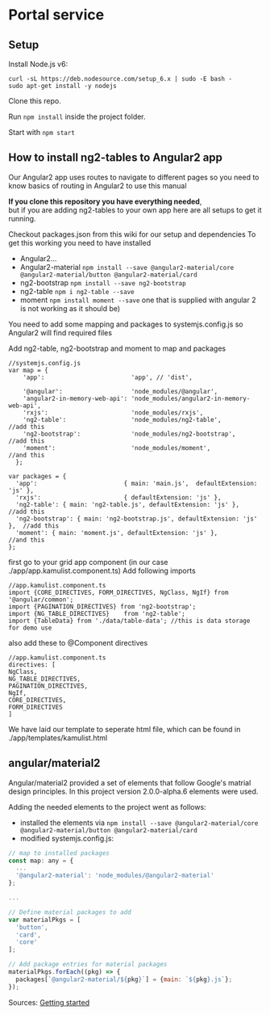 # Portal service

## Setup

Install Node.js v6:

```shell
curl -sL https://deb.nodesource.com/setup_6.x | sudo -E bash -
sudo apt-get install -y nodejs
```

Clone this repo.

Run `npm install` inside the project folder.

Start with `npm start`




## How to install ng2-tables to Angular2 app

Our Angular2 app uses routes to navigate to different pages so you need to know basics of routing in Angular2 to use this manual

**If you clone this repository you have everything needed**,  
but if you are adding ng2-tables to your own app here are all setups to get it running.

Checkout packages.json from this wiki for our setup and dependencies
To get this working you need to have installed

* Angular2...  
* Angular2-material ```npm install --save @angular2-material/core @angular2-material/button @angular2-material/card```
* ng2-bootstrap ```npm install --save ng2-bootstrap```  
* ng2-table ```npm i ng2-table --save```  
* moment ```npm install moment --save``` one that is supplied with angular 2 is not working as it should be)  



You need to add some mapping and packages to systemjs.config.js so Angular2 will find required files

Add ng2-table, ng2-bootstrap and moment to map and packages


```
//systemjs.config.js
var map = {
    'app':                        'app', // 'dist',

    '@angular':                   'node_modules/@angular',
    'angular2-in-memory-web-api': 'node_modules/angular2-in-memory-web-api',
    'rxjs':                       'node_modules/rxjs',
    'ng2-table':                  'node_modules/ng2-table',       //add this
    'ng2-bootstrap':              'node_modules/ng2-bootstrap',   //add this
    'moment':                     'node_modules/moment',          //and this
  };

var packages = {
  'app':                        { main: 'main.js',  defaultExtension: 'js' },
  'rxjs':                       { defaultExtension: 'js' },
  'ng2-table': { main: 'ng2-table.js', defaultExtension: 'js' },          //add this
  'ng2-bootstrap': { main: 'ng2-bootstrap.js', defaultExtension: 'js' },  //add this
  'moment': { main: 'moment.js', defaultExtension: 'js' },                //and this
};
```


first go to your grid app component (in our case ./app/app.kamulist.component.ts)
Add following imports
```
//app.kamulist.component.ts
import {CORE_DIRECTIVES, FORM_DIRECTIVES, NgClass, NgIf} from '@angular/common';
import {PAGINATION_DIRECTIVES} from 'ng2-bootstrap';
import {NG_TABLE_DIRECTIVES}    from 'ng2-table';
import {TableData} from './data/table-data'; //this is data storage for demo use
```

also add these to @Component directives

  ```
  //app.kamulist.component.ts
  directives: [
  NgClass,
  NG_TABLE_DIRECTIVES,
  PAGINATION_DIRECTIVES,
  NgIf,
  CORE_DIRECTIVES,
  FORM_DIRECTIVES
  ]
  ```

We have laid our template to seperate html file, which can be found in ./app/templates/kamulist.html

## angular/material2

Angular/material2 provided a set of elements that follow Google's matrial design principles. In this project version 2.0.0-alpha.6 elements were used.

Adding the needed elements to the project went as follows:

- installed the elements via `npm install --save @angular2-material/core @angular2-material/button @angular2-material/card`
- modified systemjs.config.js:

```javascript
// map to installed packages
const map: any = {
  ...
  '@angular2-material': 'node_modules/@angular2-material'
};

...

// Define material packages to add
var materialPkgs = [
  'button',
  'card',
  'core'
];

// Add package entries for material packages
materialPkgs.forEach((pkg) => {
  packages[`@angular2-material/${pkg}`] = {main: `${pkg}.js`};
});
```

Sources: [Getting started](https://github.com/angular/material2/blob/2.0.0-alpha.6/GETTING_STARTED.md)
